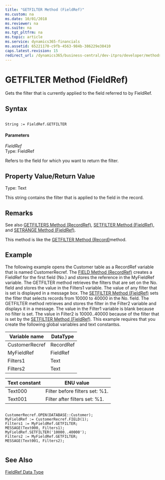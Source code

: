```yaml
---
title: "GETFILTER Method (FieldRef)"
ms.custom: na
ms.date: 10/01/2018
ms.reviewer: na
ms.suite: na
ms.tgt_pltfrm: na
ms.topic: article
ms.service: dynamics365-financials
ms.assetid: 65221170-c9fb-4563-984b-386229e38410
caps.latest.revision: 15
redirect_url: /dynamics365/business-central/dev-itpro/developer/methods-auto/al-method-reference
---
```


 

# GETFILTER Method (FieldRef)
Gets the filter that is currently applied to the field referred to by FieldRef.  
  
## Syntax  
  
```  
  
String := FieldRef.GETFILTER  
```  
  
#### Parameters  
 *FieldRef*  
 Type: FieldRef  
  
 Refers to the field for which you want to return the filter.  
  
## Property Value/Return Value  
 Type: Text  
  
 This string contains the filter that is applied to the field in the record.  
  
## Remarks  
 See also [GETFILTERS Method \(RecordRef\)](devenv-GETFILTERS-Method-RecordRef.md), [SETFILTER Method \(FieldRef\)](devenv-SETFILTER-Method-FieldRef.md), and [SETRANGE Method \(FieldRef\)](devenv-SETRANGE-Method-FieldRef.md).  
  
 This method is like the [GETFILTER Method \(Record\)](devenv-GETFILTER-Method-Record.md)method.  
  
## Example  
 The following example opens the Customer table as a RecordRef variable that is named CustomerRecref. The [FIELD Method \(RecordRef\)](devenv-FIELD-Method-RecordRef.md) creates a FieldRef for the first field \(No.\) and stores the reference in the MyFieldRef variable. The GETFILTER method retrieves the filters that are set on the No. field and stores the value in the Filters1 variable. The value of any filter that is set is displayed in a message box. The [SETFILTER Method \(FieldRef\)](devenv-SETFILTER-Method-FieldRef.md) sets the filter that selects records from 10000 to 40000 in the No. field. The GETFILTER method retrieves and stores the filter in the Filter2 variable and displays it in a message. The value in the Filter1 variable is blank because no filter is set. The value in Filter2 is 10000..40000 because of the filter that is set by the [SETFILTER Method \(FieldRef\)](devenv-SETFILTER-Method-FieldRef.md). This example requires that you create the following global variables and text constantss.  
  
|Variable name|DataType|  
|-------------------|--------------|  
|CustomerRecref|RecordRef|  
|MyFieldRef|FieldRef|  
|Filters1|Text|  
|Filters2|Text|  
  
|Text constant|ENU value|  
|-------------------|---------------|  
|Text000|Filter before filters set: %1.|  
|Text001|Filter after filters set: %1.|  
  
```  
  
CustomerRecref.OPEN(DATABASE::Customer);  
MyFieldRef := CustomerRecref.FIELD(1);  
Filters1 := MyFieldRef.GETFILTER;  
MESSAGE(Text000, Filters1);  
MyFieldRef.SETFILTER('10000..40000');  
Filters2 := MyFieldRef.GETFILTER;  
MESSAGE(Text001, Filters2);  
  
```  
  
## See Also  
 [FieldRef Data Type](../datatypes/devenv-FieldRef-Data-Type.md)